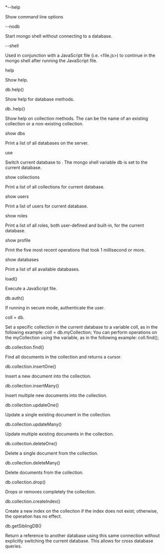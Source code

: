 *--help


Show command line options

--nodb


Start mongo shell without connecting to a database.

--shell


Used in conjunction with a JavaScript file (i.e. <file.js>) to continue in the mongo shell after running the JavaScript file.

help


Show help.

db.help()


Show help for database methods.

db.<collection>.help()
  
  
Show help on collection methods. The <collection> can be the name of an existing collection or a non-existing collection.

show dbs
  
  
Print a list of all databases on the server.

use <db>
  
  
Switch current database to <db>. The mongo shell variable db is set to the current database.

show collections
  
  
Print a list of all collections for current database.

show users
  
  
Print a list of users for current database.

show roles
  
  
Print a list of all roles, both user-defined and built-in, for the current database.

show profile
  
  
Print the five most recent operations that took 1 millisecond or more.

show databases
  
  
Print a list of all available databases.

load()
  
  
Execute a JavaScript file.

db.auth()
  
  
If running in secure mode, authenticate the user.

coll = db.<collection>
  
  
Set a specific collection in the current database to a variable coll, as in the following example:
coll = db.myCollection;
You can perform operations on the myCollection using the variable, as in the following example:
coll.find();

db.collection.find()
  
  
Find all documents in the collection and returns a cursor.

db.collection.insertOne()
  
  
Insert a new document into the collection.

db.collection.insertMany()
  
  
Insert multiple new documents into the collection.

db.collection.updateOne()
  
  
Update a single existing document in the collection.

db.collection.updateMany()
  
  
Update multiple existing documents in the collection.

db.collection.deleteOne()
  
  
Delete a single document from the collection.

db.collection.deleteMany()
  
  
Delete documents from the collection.

db.collection.drop()
  
  
Drops or removes completely the collection.

db.collection.createIndex()
  
  
Create a new index on the collection if the index does not exist; otherwise, the operation has no effect.

db.getSiblingDB()
  
  
Return a reference to another database using this same connection without explicitly switching the current database. This allows for cross database queries.

